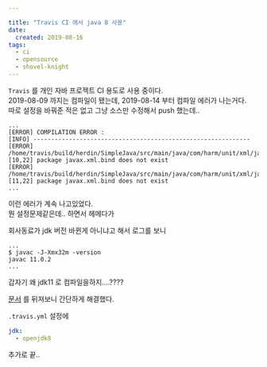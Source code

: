 ```yaml
---

title: "Travis CI 에서 java 8 사용"
date:
  created: 2019-08-16
tags:
  - ci
  - opensource
  - shovel-knight
---
```


`Travis` 를 개인 자바 프로젝트 CI 용도로 사용 중이다.  
2019-08-09 까지는 컴파일이 됐는데, 2019-08-14 부터 컴파일 에러가 나는거다.  
따로 설정을 바꿔준 적은 없고 그냥 소스만 수정해서 push 했는데..

```shell
...
[ERROR] COMPILATION ERROR :
[INFO] -------------------------------------------------------------
[ERROR] /home/travis/build/herdin/SimpleJava/src/main/java/com/harm/unit/xml/jaxb/JaxBStudy001.java:[10,22] package javax.xml.bind does not exist
[ERROR] /home/travis/build/herdin/SimpleJava/src/main/java/com/harm/unit/xml/jaxb/JaxBStudy001.java:[11,22] package javax.xml.bind does not exist
...
```

이런 에러가 계속 나고있었다.  
뭔 설정문제같은데.. 하면서 헤메다가

회사동료가 jdk 버전 바뀐게 아니냐고 해서 로그를 보니

``` shell
...
$ javac -J-Xmx32m -version
javac 11.0.2
...
```

갑자기 왜 jdk11 로 컴파일을하지....????

[문서](https://docs.travis-ci.com/user/languages/java/#overview) 를 뒤져보니 간단하게 해결했다.

`.travis.yml` 설정에

``` yaml
jdk:
  - openjdk8
```

추가로 끝..
